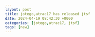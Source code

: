 ```yaml
---
layout: post
title: jotego,atrac17 has released jtsf
date: 2024-04-19 08:42:30 +0000
categories: [jotego,atrac17, jtsf]
tags: [new]
---
```


